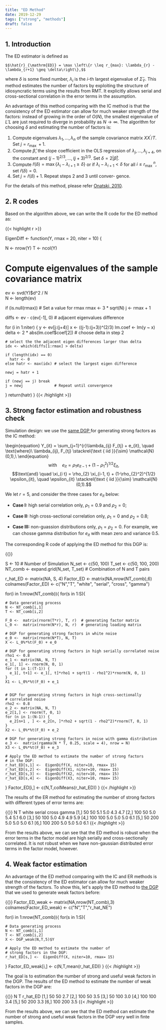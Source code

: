```yaml
---
title: "ED Method"
date: 2019-12-29
tags: ["strong", "methods"]
draft: false
---
```


## 1. Introduction

The ED estimator is defined as

`$$\hat{r}_{\mathrm{ED}} = \max \left\{r \leq r_{max}: \lambda_{r} - \lambda_{r+1} \geq \delta\right\},$$`

where $\delta$ is some fixed number, $\lambda_{i}$ is the $i$-th largest eigenvalue of  $\hat{\Sigma}_{Y}$. This method estimates the number of factors by exploiting the structure of idiosyncratic terms using the results from RMT. It explicitly allows serial and cross-sectional correlation in the error terms in the assumption.

An advantage of this method comparing with the IC method is that the consistency of the ED estimator can allow for much weaker strength of the factors: instead of growing in the order of $O(N)$, the smallest eigenvalue of $L'L$ are just required to diverge in probability as $N \rightarrow \infty$. The algorithm for choosing $\delta$ and estimating the number of factors is:

1. Compute eigenvalues $\lambda_{1}, \ldots, \lambda_{n}$ of the sample covariance matrix $X X^{\prime} / T$. Set $j=r_{\text {max }}+1 .$
2. Compute $\hat{\beta}$, the slope coefficient in the OLS regression
of $\lambda_{j}, \ldots, \lambda_{j+4},$ on the constant and $(j-1)^{2 / 3}, \ldots,(j+3)^{2/3}.$ Set $\delta=2|\hat{\beta}|$.
3. Compute $\hat{r}(\delta) = \max \{\lambda_{i}-\lambda_{i+1} \geq \delta \}$ or if $\lambda_{i}-\lambda_{i+1} < \delta$ for all $i \leq r_{\text {max }}^{n},$ set $\hat{r}(\delta)=0$.
4. Set $j=\hat{r}(\delta)+1 .$ Repeat steps 2 and 3 until conver-
gence.

For the details of this method, please refer [Onatski, 2010](https://www.mitpressjournals.org/doi/abs/10.1162/REST_a_00043?journalCode=rest).

## 2. R codes

Based on the algorithm above, we can write the R code for the ED method as:

{{< highlight r >}}

EigenDiff <- function(Y, rmax = 20, niter = 10) {

  N <- nrow(Y)
  T <- ncol(Y)

  # Compute eigenvalues of the sample covariance matrix
  ev <- svd(Y)$d^2 / N  
  N <- length(ev)

  if (is.null(rmax))                    # Set a value for rmax
    rmax <- 3 * sqrt(N)
  j <- rmax + 1

  diffs <- ev - c(ev[-1], 0)            # adjacent eigenvalues difference

  for (i in 1:niter) {
    y <- ev[j:(j+4)]
    x <- ((j-1):(j+3))^(2/3)
    lm.coef <- lm(y ~ x)
    delta <- 2 * abs(lm.coef$coef[2])   # choose delta in step 2

    # select the the adjacent eigen differences larger than delta
    idx <- which(diffs[1:rmax] > delta)

    if (length(idx) == 0)
      hatr <- 0
    else hatr <- max(idx) # select the largest eigen difference

    newj = hatr + 1

    if (newj == j) break
    j = newj              # Repeat until convergence  
  }
  return(hatr)
}
{{< /highlight >}}

## 3. Strong factor estimation and robustness check


Simulation design: we use the <a href="#DGP_strong"> same DGP </a> for generating strong factors as the IC method:

\begin{equation}
    Y_{it} = \sum_{j=1}^{r}\lambda_{ij} F_{tj}  + e_{it}, \quad \text{where}\\
    \lambda_{ij}, F_{tj} \stackrel{\text { iid }}{\sim} \mathcal{N}(0,1),\\
    \end{equation}
$$\text{with} \quad e_{i t} = \rho_{1} e_{i t-1} + (1-\rho_{1}^2)^{1/2} \xi_{it},$$
$$\text{and} \quad \xi_{i t} = \rho_{2} \xi_{i-1, t} + (1-\rho_{2}^2)^{1/2} \epsilon_{it}, \quad \epsilon_{it} \stackrel{\text { iid }}{\sim} \mathcal{N}(0,1).$$

We let $r=5$,  and consider the three cases for $e_{it}$ below:

  * **Case I:**   high serial correlation only, $\rho_{1} = 0.9$ and $\rho_{2} = 0$;

  * **Case II:**  high cross-sectional correlation only, $\rho_{1} = 0$ and $\rho_{2} = 0.8$;

  * **Case III:** non-guassion distributions only, $\rho_{1} = \rho_{2} = 0$. For example, we can chosse gamma distribution for $e_{it}$ with mean zero and variance 0.5.

The corresponding R code of applying the ED method for this DGP is:

{{<highlight r>}}

S <- 10                   # Number of Simulation
N_set <- c(50, 100)
T_set <- c(50, 100, 200)
NT_comb <- expand.grid(N_set, T_set)  # Combination of N and T pairs

r_hat_ED <- matrix(NA, S, 4)
Factor_ED <- matrix(NA,nrow(NT_comb),6)
colnames(Factor_ED) <- c("N","T", "white", "serial", "cross", "gamma")

for(i in 1:nrow(NT_comb)){
  for(s in 1:S){

    # Data generating process
    N <- NT_comb[i,1]
    T <- NT_comb[i,2]

    F_0 <-  matrix(rnorm(T*r), T, r)  # generating factor matrix
    L_0 <-  matrix(rnorm(N*r), N, r)  # generating loading matrix

    # DGP for generating strong factors in white noise
    e_0 <-  matrix(rnorm(N*T), N, T)  
    X <- L_0%*%t(F_0) + e_0   

    # DGP for generating strong factors in high serially correlated noise
    rho1 <- 0.8
    e_1 <- matrix(NA, N, T)
    e_1[, 1] <- rnorm(N, 0, 1)
    for (t in 1:(T-1)) {
      e_1[, t+1] <- e_1[, t]*rho1 + sqrt(1 - rho1^2)*rnorm(N, 0, 1)
    }
    X1 <- L_0%*%t(F_0) + e_1


    # DGP for generating strong factors in high cross-sectionally
    # correlated noise
    rho2 <- 0.8
    e_2 <- matrix(NA, N, T)
    e_2[1,] <- rnorm(T, 0, 1)
    for (n in 1:(N-1)) {
      e_2[n+1 , ] <- e_2[n, ]*rho2 + sqrt(1 - rho2^2)*rnorm(T, 0, 1)
    }
    X2 <- L_0%*%t(F_0) + e_2

    # DGP for generating strong factors in noise with gamma distribution
    e_3 <-  matrix(rgamma(N * T, 0.25, scale = 4), nrow = N)
    X3 <- L_0%*%t(F_0) + e_3

    # Apply the ED method to estimate the number of strong factors
    # in the DGP:
    r_hat_ED[s,1] <-  EigenDiff(X, niter=10, rmax= 15)
    r_hat_ED[s,2] <-  EigenDiff(X1, niter=10, rmax= 15)
    r_hat_ED[s,3] <-  EigenDiff(X2, niter=10, rmax= 15)
    r_hat_ED[s,4] <-  EigenDiff(X3, niter=10, rmax= 15)
  }
    Factor_ED[i,] <- c(N,T,colMeans(r_hat_ED))
}
{{< /highlight >}}

The results of the ER method for estimating the number of strong factors with different types of error terms are:

{{<highlight r>}}
       N   T white serial cross gamma
[1,]  50  50   5.1    5.0   4.3   4.7
[2,] 100  50   5.0    5.4   5.1   6.0
[3,]  50 100   5.0    4.9   4.9   5.9
[4,] 100 100   5.0    5.0   5.0   6.1
[5,]  50 200   5.0    5.0   5.0   6.1
[6,] 100 200   5.0    5.0   5.0   6.1
{{< /highlight >}}

From the results above, we can see that the ED method is robust when the error terms in the factor model are high serially and cross-sectionally correlated. It is not robust when we have non-gaussian distributed error terms in the factor model, however.

## 4. Weak factor estimation

An advantage of the ED method comparing with the IC and ER methods is that the consistency of the ED estimator can allow for much weaker strength of the factors. To show this, let's apply the ED method to <a href="#DGP_weak"> the DGP </a> that we used to generate weak factors before:

{{<highlight r>}}
Factor_ED_weak <- matrix(NA,nrow(NT_comb),3)
colnames(Factor_ED_weak) <- c("N","T","r_hat_NE")

for(i in 1:nrow(NT_comb)){
  for(s in 1:S){

    # Data generating process
    N <- NT_comb[i,1]
    T <- NT_comb[i,2]
    X <- DGP_weak(N,T,5)$Y

    # Apply the ED method to estimate the number of
    # strong factors in the DGP:    
    r_hat_ED[s,] <-  EigenDiff(X, niter=10, rmax= 15)
  }
    Factor_ED_weak[i,] <- c(N,T,mean(r_hat_ED))
}
{{< /highlight >}}

The goal is to estimation the number of strong and useful weak factors in the DGP. The results of the ED method to estimate the number of weak factors in the DGP are:

{{<highlight r>}}
       N   T r_hat_ED
[1,]  50  50      2.7
[2,] 100  50      3.5
[3,]  50 100      3.0
[4,] 100 100      3.4
[5,]  50 200      3.3
[6,] 100 200      3.5
{{< /highlight >}}

From the results above, we can see that the ED method can estimate the number of strong and useful weak factors in the DGP very well in finte samples.
